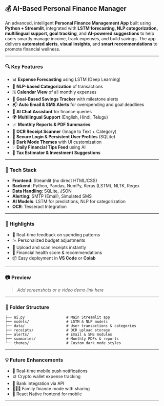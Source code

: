 

## 💰 AI-Based Personal Finance Manager

An advanced, intelligent **Personal Finance Management App** built using **Python + Streamlit**, integrated with **LSTM forecasting, NLP categorization, multilingual support, goal tracking**, and **AI-powered suggestions** to help users smartly manage income, track expenses, and build savings. The app delivers **automated alerts**, **visual insights**, and **smart recommendations** to promote financial wellness.

---

### 🔍 Key Features

* 📊 **Expense Forecasting** using LSTM (Deep Learning)
* 🧠 **NLP-based Categorization** of transactions
* 🗓️ **Calendar View** of all monthly expenses
* 🎯 **Goal-Based Savings Tracker** with milestone alerts
* 📬 **Auto Email & SMS Alerts** for overspending and goal deadlines
* 💬 **AI Chat Assistant** for finance queries
* 🌍 **Multilingual Support** (English, Hindi, Telugu)
* 📈 **Monthly Reports & PDF Summaries**
* 🧾 **OCR Receipt Scanner** (Image to Text + Category)
* 🔐 **Secure Login & Persistent User Profiles** (SQLite)
* 🌙 **Dark Mode Themes** with UI customization
* 💡 **Daily Financial Tips Feed** using AI
* 🧮 **Tax Estimator & Investment Suggestions**

---

### 🚀 Tech Stack

* **Frontend**: Streamlit (no direct HTML/CSS)
* **Backend**: Python, Pandas, NumPy, Keras (LSTM), NLTK, Regex
* **Data Handling**: SQLite, JSON
* **Alerting**: SMTP (Email), Simulated SMS
* **AI Models**: LSTM for predictions, NLP for categorization
* **OCR**: Tesseract Integration

---

### 📌 Highlights

* 🔁 Real-time feedback on spending patterns
* 📉 Personalized budget adjustments
* 🧾 Upload and scan receipts instantly
* 🧠 Financial health score & recommendations
* 📦 Easy deployment in **VS Code** or **Colab**

---

### 📷 Preview

> *Add screenshots or a video demo link here*

---

### 📂 Folder Structure

```
├── ai.py                   # Main Streamlit app
├── models/                 # LSTM & NLP models
├── data/                   # User transactions & categories
├── receipts/               # OCR upload storage
├── alerts/                 # Email & SMS modules
├── summaries/              # Monthly PDFs & reports
└── themes/                 # Custom dark mode styles
```

---

### 💡 Future Enhancements

* 🔔 Real-time mobile push notifications
* 🪙 Crypto wallet expense tracking
* 🧾 Bank integration via API
* 🧑‍🤝‍🧑 Family finance mode with sharing
* 📱 React Native frontend for mobile

---


